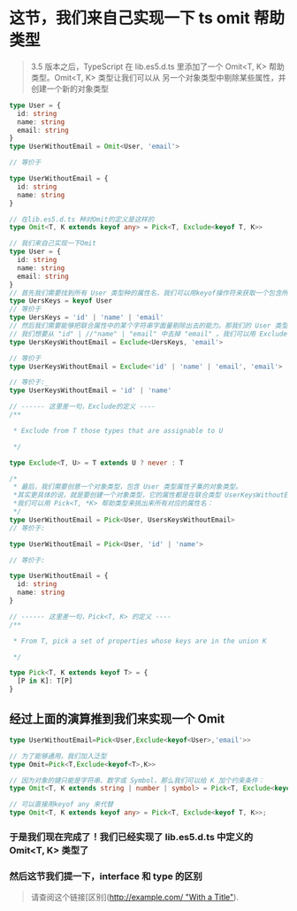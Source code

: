# 这节，我们来自己实现一下 ts omit 帮助类型

> 3.5 版本之后，TypeScript 在 lib.es5.d.ts 里添加了一个 ​Omit<T, K>​ 帮助类型。​Omit<T, K>​ 类型让我们可以从
> 另一个对象类型中剔除某些属性，并创建一个新的对象类型

```ts
type User = {
  id: string
  name: string
  email: string
}
type UserWithoutEmail = Omit<User, 'email'>

// 等价于

type UserWithoutEmail = {
  id: string
  name: string
}

// 在lib.es5.d.ts 种对Omit的定义是这样的
type Omit<T, K extends keyof any> = Pick<T, Exclude<keyof T, K>>

// 我们来自己实现一下Omit
type User = {
  id: string
  name: string
  email: string
}
// 首先我们需要找到所有 User 类型种的属性名，我们可以用keyof操作符来获取一个包含所有属性名字字符串的联合属性
type UersKeys = keyof User
// 等价于
type UersKeys = 'id' | 'name' | 'email'
// 然后我们需要能够把联合属性中的某个字符串字面量剔除出去的能力。那我们的 ​User​ 类型举例的话，
// 我们想要从 ​"id" | //"name" | "email"​ 中去掉 ​"email"​ 。我们可以用 ​Exclude<T, U>​ 帮助类型来做这件事：
type UersKeysWithoutEmail = Exclude<UersKeys, 'email'>

// 等价于
type UserKeysWithoutEmail = Exclude<'id' | 'name' | 'email', 'email'>

// 等价于:_
type UserKeysWithoutEmail = 'id' | 'name'

// ------ 这里差一句，Exclude的定义 ----
/**

 * Exclude from T those types that are assignable to U

 */

type Exclude<T, U> = T extends U ? never : T

/*
 * 最后，我们需要创意一个对象类型，包含 ​User​ 类型属性子集的对象类型。
 *其实更具体的说，就是要创建一个对象类型，它的属性都是在联合类型 ​UserKeysWithoutEmail​ 中的。
 *我们可以用 ​Pick<T, *K>​ 帮助类型来挑出来所有对应的属性名：
 */
type UserWithoutEmail = Pick<User, UsersKeysWithoutEmail>
// 等价于:

type UserWithoutEmail = Pick<User, 'id' | 'name'>

// 等价于:

type UserWithoutEmail = {
  id: string
  name: string
}

// ------ 这里差一句，​Pick<T, K>​ 的定义 ----
/**

 * From T, pick a set of properties whose keys are in the union K

 */

type Pick<T, K extends keyof T> = {
  [P in K]: T[P]
}
```

## 经过上面的演算推到我们来实现一个 Omit

```ts
type UserWithoutEmail=Pick<User,Exclude<keyof<User>,'email'>>

// 为了能够通用，我们加入泛型
type Omit=Pick<T,Exclude<keyof<T>,K>>

// 因为对象的键只能是字符串、数字或 Symbol，那么我们可以给 ​K​ 加个约束条件：
type Omit<T, K extends string | number | symbol> = Pick<T, Exclude<keyof T, K>>;

// 可以直接用keyof any 来代替
type Omit<T, K extends keyof any> = Pick<T, Exclude<keyof T, K>>;
```

### 于是我们现在完成了！我们已经实现了 lib.es5.d.ts 中定义的 ​Omit<T, K>​ 类型了

### 然后这节我们提一下，interface 和 type 的区别

> 请查阅这个链接[区别]([http://example.com/ "With a Title"](http://www.52codes.net/develop/javascript/57646.html)).

